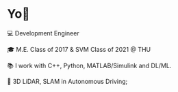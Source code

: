 <!-- <h1 align="center">Hi there, I'm June</h1> -->

# Yo🤘

💻 Development Engineer

🎓 M.E. Class of 2017 & SVM Class of 2021 @ THU

📚 I work with C++, Python, MATLAB/Simulink and DL/ML.

💼 3D LiDAR, SLAM in Autonomous Driving;

